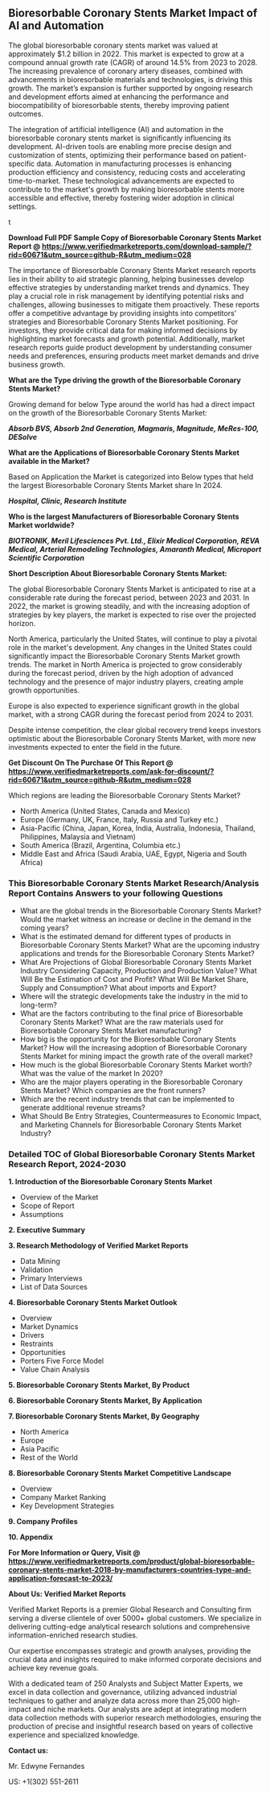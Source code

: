 <h2>Bioresorbable Coronary Stents Market Impact of AI and Automation</h2><p>The global bioresorbable coronary stents market was valued at approximately $1.2 billion in 2022. This market is expected to grow at a compound annual growth rate (CAGR) of around 14.5% from 2023 to 2028. The increasing prevalence of coronary artery diseases, combined with advancements in bioresorbable materials and technologies, is driving this growth. The market’s expansion is further supported by ongoing research and development efforts aimed at enhancing the performance and biocompatibility of bioresorbable stents, thereby improving patient outcomes.</p><p>The integration of artificial intelligence (AI) and automation in the bioresorbable coronary stents market is significantly influencing its development. AI-driven tools are enabling more precise design and customization of stents, optimizing their performance based on patient-specific data. Automation in manufacturing processes is enhancing production efficiency and consistency, reducing costs and accelerating time-to-market. These technological advancements are expected to contribute to the market's growth by making bioresorbable stents more accessible and effective, thereby fostering wider adoption in clinical settings.</p>t</p><p id="" class=""><strong>Download Full PDF Sample Copy of Bioresorbable Coronary Stents Market Report @ <a href="https://www.verifiedmarketreports.com/download-sample/?rid=60671&utm_source=github-R&utm_medium=028" target="_blank">https://www.verifiedmarketreports.com/download-sample/?rid=60671&utm_source=github-R&utm_medium=028</a></strong></p><p>The importance of&nbsp;Bioresorbable Coronary Stents Market research reports lies in their ability to aid strategic planning, helping businesses develop effective strategies by understanding market trends and dynamics. They play a crucial role in risk management by identifying potential risks and challenges, allowing businesses to mitigate them proactively. These reports offer a competitive advantage by providing insights into competitors' strategies and Bioresorbable Coronary Stents Market positioning. For investors, they provide critical data for making informed decisions by highlighting market forecasts and growth potential. Additionally, market research reports guide product development by understanding consumer needs and preferences, ensuring products meet market demands and drive business growth.</p><p><strong>What are the&nbsp;Type driving the growth of the Bioresorbable Coronary Stents Market?</strong></p><p id="" class="">Growing demand for below Type around the world has had a direct impact on the growth of the Bioresorbable Coronary Stents Market:</p><em><strong>Absorb BVS, Absorb 2nd Generation, Magmaris, Magnitude, MeRes-100, DESolve</strong></em></p><strong>What are the&nbsp;Applications&nbsp;of Bioresorbable Coronary Stents Market available in the Market?</strong></p><p id="" class="">Based on Application the Market is categorized into Below types that held the largest Bioresorbable Coronary Stents Market share In 2024.</p><em><strong>Hospital, Clinic, Research Institute</strong></em></p><strong>Who is the largest Manufacturers of Bioresorbable Coronary Stents Market worldwide?</strong></p><p><em><strong>BIOTRONIK, Meril Lifesciences Pvt. Ltd., Elixir Medical Corporation, REVA Medical, Arterial Remodeling Technologies, Amaranth Medical, Microport Scientific Corporation</strong></em></p><p id="" class=""><strong>Short Description About Bioresorbable Coronary Stents Market:</strong></p><p>The global Bioresorbable Coronary Stents Market is anticipated to rise at a considerable rate during the forecast period, between 2023 and 2031. In 2022, the market is growing steadily, and with the increasing adoption of strategies by key players, the market is expected to rise over the projected horizon.</p><p>North America, particularly the United States, will continue to play a pivotal role in the market's development. Any changes in the United States could significantly impact the Bioresorbable Coronary Stents Market growth trends. The market in North America is projected to grow considerably during the forecast period, driven by the high adoption of advanced technology and the presence of major industry players, creating ample growth opportunities.</p><p>Europe is also expected to experience significant growth in the global market, with a strong CAGR during the forecast period from 2024 to 2031.</p><p>Despite intense competition, the clear global recovery trend keeps investors optimistic about the Bioresorbable Coronary Stents Market, with more new investments expected to enter the field in the future.</p><p id="" class=""><strong>Get Discount On The Purchase Of This Report @ <a href="https://www.verifiedmarketreports.com/ask-for-discount/?rid=60671&utm_source=github-R&utm_medium=028" target="_blank">https://www.verifiedmarketreports.com/ask-for-discount/?rid=60671&utm_source=github-R&utm_medium=028</a></strong></p>Which regions are leading the Bioresorbable Coronary Stents Market?</p><ul><li>North America (United States, Canada and Mexico)</li><li>Europe (Germany, UK, France, Italy, Russia and Turkey etc.)</li><li>Asia-Pacific (China, Japan, Korea, India, Australia, Indonesia, Thailand, Philippines, Malaysia and Vietnam)</li><li>South America (Brazil, Argentina, Columbia etc.)</li><li>Middle East and Africa (Saudi Arabia, UAE, Egypt, Nigeria and South Africa)</li></ul><h3 id="" class="">This Bioresorbable Coronary Stents Market Research/Analysis Report Contains Answers to your following Questions</h3><ul><li>What are the global trends in the Bioresorbable Coronary Stents Market? Would the market witness an increase or decline in the demand in the coming years?</li><li>What is the estimated demand for different types of products in Bioresorbable Coronary Stents Market? What are the upcoming industry applications and trends for the Bioresorbable Coronary Stents Market?</li><li>What Are Projections of Global Bioresorbable Coronary Stents Market Industry Considering Capacity, Production and Production Value? What Will Be the Estimation of Cost and Profit? What Will Be Market Share, Supply and Consumption? What about imports and Export?</li><li>Where will the strategic developments take the industry in the mid to long-term?</li><li>What are the factors contributing to the final price of Bioresorbable Coronary Stents Market? What are the raw materials used for Bioresorbable Coronary Stents Market manufacturing?</li><li>How big is the opportunity for the Bioresorbable Coronary Stents Market? How will the increasing adoption of Bioresorbable Coronary Stents Market for mining impact the growth rate of the overall market?</li><li>How much is the global Bioresorbable Coronary Stents Market worth? What was the value of the market In 2020?</li><li>Who are the major players operating in the Bioresorbable Coronary Stents Market? Which companies are the front runners?</li><li>Which are the recent industry trends that can be implemented to generate additional revenue streams?</li><li>What Should Be Entry Strategies, Countermeasures to Economic Impact, and Marketing Channels for Bioresorbable Coronary Stents Market Industry?</li></ul><h3 id="" class="">Detailed TOC of Global Bioresorbable Coronary Stents Market Research Report, 2024-2030</h3><p id="" class=""><strong>1. Introduction of the Bioresorbable Coronary Stents Market</strong></p><ul><li>Overview of the Market</li><li>Scope of Report</li><li>Assumptions</li></ul><p id="" class=""><strong>2. Executive Summary</strong></p><p id="" class=""><strong>3. Research Methodology of Verified Market Reports</strong></p><ul><li>Data Mining</li><li>Validation</li><li>Primary Interviews</li><li>List of Data Sources</li></ul><p id="" class=""><strong>4. Bioresorbable Coronary Stents Market Outlook</strong></p><ul><li>Overview</li><li>Market Dynamics</li><li>Drivers</li><li>Restraints</li><li>Opportunities</li><li>Porters Five Force Model</li><li>Value Chain Analysis</li></ul><p id="" class=""><strong>5. Bioresorbable Coronary Stents Market, By Product</strong></p><p id="" class=""><strong>6. Bioresorbable Coronary Stents Market, By Application</strong></p><p id="" class=""><strong>7. Bioresorbable Coronary Stents Market, By Geography</strong></p><ul><li>North America</li><li>Europe</li><li>Asia Pacific</li><li>Rest of the World</li></ul><p id="" class=""><strong>8. Bioresorbable Coronary Stents Market Competitive Landscape</strong></p><ul><li>Overview</li><li>Company Market Ranking</li><li>Key Development Strategies</li></ul><p id="" class=""><strong>9. Company Profiles</strong></p><p id="" class=""><strong>10. Appendix</strong></p><p id="" class=""><strong>For More Information or Query, Visit @ <a href="https://www.verifiedmarketreports.com/product/global-bioresorbable-coronary-stents-market-2018-by-manufacturers-countries-type-and-application-forecast-to-2023/" target="_blank">https://www.verifiedmarketreports.com/product/global-bioresorbable-coronary-stents-market-2018-by-manufacturers-countries-type-and-application-forecast-to-2023/</a></strong></p><p id="" class=""><strong>About Us: Verified Market Reports</strong></p><p id="" class="">Verified Market Reports is a premier Global Research and Consulting firm serving a diverse clientele of over 5000+ global customers. We specialize in delivering cutting-edge analytical research solutions and comprehensive information-enriched research studies.</p><p id="" class="">Our expertise encompasses strategic and growth analyses, providing the crucial data and insights required to make informed corporate decisions and achieve key revenue goals.</p><p id="" class="">With a dedicated team of 250 Analysts and Subject Matter Experts, we excel in data collection and governance, utilizing advanced industrial techniques to gather and analyze data across more than 25,000 high-impact and niche markets. Our analysts are adept at integrating modern data collection methods with superior research methodologies, ensuring the production of precise and insightful research based on years of collective experience and specialized knowledge.</p><p id="" class=""><strong>Contact us:</strong></p><p id="" class="">Mr. Edwyne Fernandes</p><p id="" class="">US: +1(302) 551-2611</p>